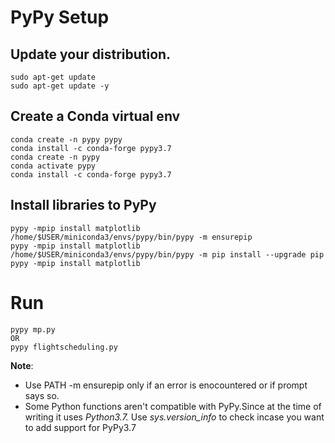# PyPy Setup 
## Update your distribution.
```
sudo apt-get update
sudo apt-get update -y
```
## Create a Conda virtual env
```
conda create -n pypy pypy
conda install -c conda-forge pypy3.7
conda create -n pypy
conda activate pypy
conda install -c conda-forge pypy3.7
```
## Install libraries to PyPy
```
pypy -mpip install matplotlib
/home/$USER/miniconda3/envs/pypy/bin/pypy -m ensurepip 
pypy -mpip install matplotlib
/home/$USER/miniconda3/envs/pypy/bin/pypy -m pip install --upgrade pip
pypy -mpip install matplotlib
```
# Run
```
pypy mp.py 
OR
pypy flightscheduling.py
```
**Note**: 
- Use PATH -m ensurepip only if an error is enocountered or if prompt says so.
 - Some Python functions aren't compatible with PyPy.Since at the time of writing it uses *Python3.7.*
Use *sys.version_info* to check incase you want to add support for PyPy3.7    